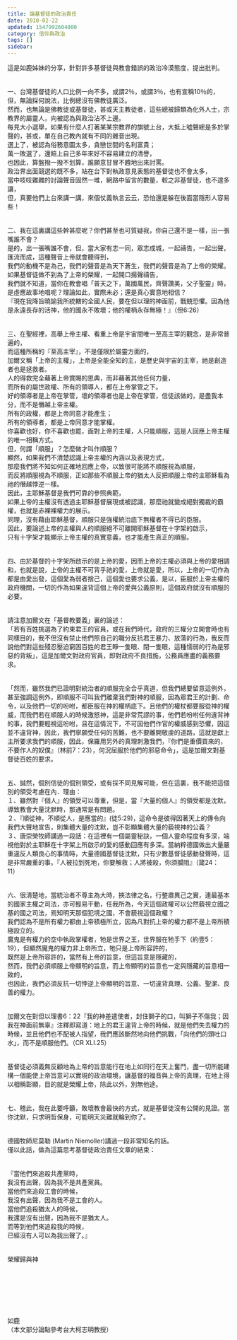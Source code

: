 ```yaml
---
title: 論基督徒的政治責任
date: 2010-02-22
updated: 1547992604000
category: 信仰與政治
tags: []
sidebar: 
---
```


<p>這是如鹿姊妹的分享，針對許多基督徒與教會錯誤的政治冷漠態度，提出批判。<br/><!--more--><br/><br/>一、台灣基督徒的人口比例一向不多，或謂2％，或謂3％，也有宣稱10％的，但，無論採何說法，比例總沒有佛教徒廣泛。<br/>然而，也無論是佛教徒或基督徒，甚或天主教徒者，這些總被歸類為化外人士，宗教界的屬靈人，向被認為與政治沾不上邊。<br/>每見大小選舉，如果有什麼人打著某某宗教界的旗號上台，大抵上噓聲總是多於掌聲的，甚或，單在自己教內就有不同的雜音出現。<br/>選上了，被認為俗務意圖太多，貪戀世間的名利富貴；<br/>萬一敗選了，還賠上自己多年來好不容易建立的清譽，<br/>也因此，算盤撥一撥不划算，誰願意甘冒不韙地出來討罵。<br/>政治界出面競選的既不多，站在台下對執政意見表態的基督徒也不會太多，<br/>當中吱吱雜雜的討論聲音固然一堆，網路中留言的數量，較之非基督徒，也不遑多讓，<br/>但，真要他們上台來講一講，來個仗義執言云云，恐怕還是躲在後面當隱形人容易些！<br/><br/><br/>二、我在這裏講這些幹甚麼呢？你們甚至也可質疑我，你自己還不是一樣，出一張嘴誰不會？<br/>是的，出一張嘴誰不會，但，當大家有志一同，眾志成城，一起禱告，一起出聲，匯流而成，這種聲音上帝就會聽得到，<br/>我們的動機不是為己，我們的聲音是為天下蒼生，我們的聲音是為了上帝的榮耀。<br/>如果基督徒做不到為了上帝的榮耀，一起開口揚聲禱告，<br/>我們就不知道，當你在教會唱「普天之下，萬國萬民，齊聲讚美，父子聖靈」時，是虛應故事地唱呢？理論如此，實際未必；還是真心實意地相信？<br/>『現在我降旨曉諭我所統轄的全國人民，要在但以理的神面前，戰兢恐懼。因為他是永遠長存的活神，他的國永不敗壞；他的權柄永存無極！』（但6:26）<br/><br/><br/>三、在聖經裡，高舉上帝主權、看重上帝是宇宙間唯一至高主宰的觀念，是非常普遍的，<br/>而這種所稱的『至高主宰』，不是僅限於屬靈方面的，<br/>加爾文稱「上帝的主權」，上帝是全能全知的主，是歷史與宇宙的主宰，祂是創造者也是拯救者。<br/>人的得救完全藉著上帝賞賜的恩典，而非藉著其他任何力量，<br/>而所有的屬世政權、所有的領導人，都在上帝掌管之下。<br/>好的領導者是上帝在掌管，壞的領導者也是上帝在掌管，信徒該做的，是盡我本分，而不是僭越上帝主權。<br/>所有的政權，都是上帝同意才能產生；<br/>所有的領導者，都是上帝同意才能掌權。<br/>你喜歡也好，你不喜歡也罷，面對上帝的主權，人只能順服，這是人回應上帝主權的唯一相稱方式。<br/>但，何謂「順服」？怎麼做才叫作順服？<br/>顯然，如果我們不清楚認識上帝主權的內涵以及表現方式，<br/>那麼我們將不知如何正確地回應上帝，以致很可能將不順服視為順服，<br/>而反將順服視為不順服，正如那些不順服上帝的猶太人反把順服上帝的主耶穌看為祂的僭越悖逆一樣。<br/>因此，主耶穌基督是我們可靠的參照典範，<br/>如果上帝的主權沒有透過主耶穌基督展現或被認識，那麼祂就變成絕對獨裁的霸權，也就是赤裸裸權力的展示。<br/>同理，沒有藉由耶穌基督，順服只是強權統治底下無權者不得已的臣服。<br/>因此，要論述上帝的主權與人的順服絕不可離開耶穌基督在十字架的啟示，<br/>只有十字架才能顯示上帝主權的真實意義，也才能產生真正的順服。　<br/><br/><br/>四、由於基督的十字架所啟示的是上帝的愛，因而上帝的主權必須與上帝的愛相調和，也就是說，上帝的主權不可背乎祂的愛，上帝就是愛，所以，上帝的一切作為都是由愛出發，這個愛為弱者捨己，這個愛也要求公義，是以，臣服於上帝主權的政府機關，一切的作為如果違背這個上帝的愛與公義原則，這個政府就沒有順服的必要。<br/><br/><br/>請注意加爾文在「基督教要義」裏的論述：<br/>「若有百姓挑選為了約束君王的官員，或在我們時代，政府的三權分立開會時也有同樣目的，我不但沒有禁止他們照自己的職分反抗君王暴力、放蕩的行為，我反而說他們對這些殘忍壓迫窮困百姓的君王睜一隻眼、閉一隻眼，這種懦弱的行為是邪惡的背叛」，這是加爾文對政府官員，即對政府不良措施，公務員應盡的義務要求。<br/><br/><br/>「然而，雖然我們已證明對統治者的順服完全合乎真道，但我們總要留意這例外，甚至強調這例外，即順服不可叫我們離棄我們對神的順服，因為眾君王的計劃、命令，以及他們一切的吩咐，都臣服在神的權柄底下。且他們的權杖都要服從神的權威，而我們若在順服人的時候激怒神，這是非常荒謬的事，他們若吩咐任何違背神的事，我們要輕視這吩咐，且在這情況下，不可因他們作官的權威感到恐懼，因這並不違背神，因此，我們寧願受任何的苦難，也不要離開敬虔的道路，這就是獻上主所要求我們的順服，因此，保羅用另外的真理刺激我們，『你們是重價買來的，不要作人的奴僕』（林前7：23），何況屈服於他們的邪惡命令」，這是加爾文對基督徒百姓的要求。<br/><br/><br/>五、誠然，個別信徒的個別領受，或有採不同見解可能，但在這裏，我不能把這個別的領受考慮在內．理由：<br/>１、雖然對『個人』的領受可以尊重，但是，當『大量的個人』的領受都是沈默，導致教會大量沈默時，那通常是有問題。<br/>２、『順從神，不順從人，是應當的』(徒5:29)，這命令是彼得因著天上的傳令向我們大聲地宣告，則集體大量的沈默，豈不彰顯集體大量的藐視神的公義？<br/>３、唐崇榮牧師講過一段話：在這裡有一個屬靈秘訣，一個人靈命程度有多深，端視他對於主耶穌在十字架上所啟示的愛的感動回應有多深。當納粹德國做出大量嚴重違反人類良心的事情時，大量德國基督徒沈默，只有少數基督徒感動發聲時，這是非常嚴重的事。『人被拉到死地，你要解救；人將被殺，你須攔阻』（箴24：11）<br/><br/><br/>六、很清楚地，當統治者不尊主為大時，挾法律之名，行整肅異己之實，連最基本的國家主權之司法，亦可輕易干動，任我所為，今天這個政權可以公然藐視立國之基的國之司法，焉知明天那個犯境之國，不會藐視這個政權？<br/>我們認為不是所有權力都由上帝積極所立，因為凡對抗上帝的權力都不是上帝所積極設立的。<br/>魔鬼是有權力的空中執政掌權者，牠是世界之王，世界服在牠手下（約壹5：19），但顯然魔鬼的權力非上帝所立，牠只是上帝所容許的，<br/>既然是上帝所容許的，當然有上帝的旨意，但這旨意是隱藏的，<br/>然而，我們必須順服上帝顯明的旨意，而上帝顯明的旨意也一定與隱藏的旨意相一致的，<br/>也因此，我們必須反抗一切悖逆上帝顯明的旨意、一切違背真理、公義、聖潔、良善的權力。<br/><br/><br/>加爾文在對但以理書6：22『我的神差遣使者，封住獅子的口，叫獅子不傷我；因我在神面前無辜』注釋即寫道：地上的君王違背上帝的時候，就是他們失去權力的時候，並且他們也不配被人指望，我們應該斷然地向他們挑戰，「向他們的頭吐口水」，而不是順服他們。（CR XLI.25）<br/><br/><br/>基督徒必須義無反顧地為上帝的旨意能行在地上如同行在天上奮鬥，盡一切所能建構一個能使上帝旨意可以實現的政治環境，讓基督的福音與上帝的真理，在地上得以相稱彰顯，目的就是榮耀上帝，除此以外，別無他途。<br/><br/><br/>七、稽此，我在此要呼籲，敗壞教會最快的方式，就是基督徒沒有公開的見證。當你沈默，只求明哲保身，可能明天災難就輪到你了。<br/><br/><br/>德國牧師尼莫勒 (Martin Niemoller)講過一段非常知名的話。<br/>僅以此話，做為這篇思考基督徒政治責任文章的結束：<br/><br/><br/>『當他們來追殺共產黨時，<br/>我沒有出聲，因為我不是共產黨員。<br/>當他們來追殺工會的時候，<br/>我沒有出聲，因為我不是工會的人。<br/>當他們追殺猶太人的時候，<br/>我還是沒有出聲，因為我不是猶太人。<br/>而等到他們來追殺我的時候，<br/>已經沒有人可以為我出聲了。』<br/><br/><br/>榮耀歸與神<br/><br/><br/><br/><br/><br/><br/><br/>如鹿<br/>（本文部分論點參考台大柯志明教授）<br/>
</p>